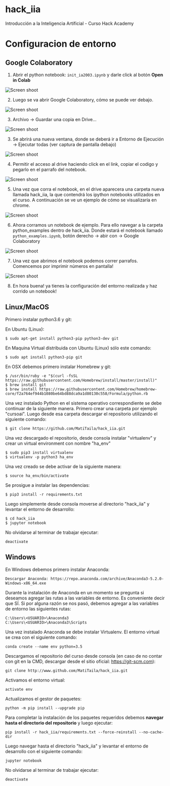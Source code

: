 # hack_iia
Introducción a la Inteligencia Artificial - Curso Hack Academy

# Configuracion de entorno

## Google Colaboratory

1) Abrir el python notebook: ```init_ia2003.ipynb``` y darle click al botón **Open in Colab**

![Screen shoot](images/Screenshot_init.png)

2) Luego se va abrir Google Colaboratory, cómo se puede ver debajo.

![Screen shoot](images/Screenshot_colab.png)

3) Archivo -> Guardar una copia en Drive...

![Screen shoot](images/Screenshot_ipynb_copy.png)

3) Se abrirá una nueva ventana, donde se deberá ir a Entorno de Ejecución -> Ejecutar todas (ver captura de pantalla debajo)

![Screen shoot](images/Screenshot_run.png) 

4) Permitir el acceso al drive haciendo click en el link, copiar el codigo y pegarlo en el parrafo del notebook.

![Screen shoot](images/Screenshot_link.png)  

5) Una vez que corra el notebook, en el drive aparecera una carpeta nueva llamada hack_iia, la que contendrá los ipython notebooks utilizados en el curso. A continuación se ve un ejemplo de cómo se visualizaría en chrome.

![Screen shoot](images/Screenshot_drive.png)  

6) Ahora corramos un notebook de ejemplo. Para ello navegar a la carpeta python_examples dentro de hack_iia. Donde estará el notebook llamado ```python_examples.ipynb```, botón derecho -> abir con -> Google Colaboratory

![Screen shoot](images/Screenshot_example_run.png)   

7) Una vez que abrimos el notebook podemos correr parrafos. Comencemos por imprimir números en pantalla!

![Screen shoot](images/Screenshot_run_python_examples.png)   

8) En hora buena! ya tienes la configuración del entorno realizada y haz corrido un notebook!




## Linux/MacOS

Primero instalar python3.6 y git:

En Ubuntu (Linux):
```
$ sudo apt-get install python3-pip python3-dev git
```

En Maquina Virtual distribuida con Ubuntu (Linux) sólo este comando:
```
$ sudo apt install python3-pip git
```

En OSX debemos primero instalar Homebrew y git:
```
$ /usr/bin/ruby -e "$(curl -fsSL https://raw.githubusercontent.com/Homebrew/install/master/install)"
$ brew install git
$ brew install https://raw.githubusercontent.com/Homebrew/homebrew-core/f2a764ef944b1080be64bd88dca9a1d80130c558/Formula/python.rb
```

Una vez instalado Python en el sistema operativo correspondiente se debe continuar de la siguiente manera. Primero crear una carpeta por ejemplo "cursoai". Luego desde esa carpeta descargar el repositorio utilizando el siguiente comando:
```
$ git clone https://github.com/MatiTaila/hack_iia.git

```

Una vez descargado el repositorio, desde consola instalar "virtualenv" y crear un virtual environment con nombre "ha_env"

```
$ sudo pip3 install virtualenv
$ virtualenv -p python3 ha_env
```

Una vez creado se debe activar de la siguiente manera:

```
$ source ha_env/bin/activate
```
Se prosigue a instalar las dependencias:
```
$ pip3 install -r requirements.txt
```

Luego simplemente desde consola moverse al directorio "hack_iia" y levantar el entorno de desarrollo:
```
$ cd hack_iia
$ jupyter notebook
```
No olvidarse al terminar de trabajar ejecutar:
```
deactivate
```

## Windows

En Windows debemos primero instalar Anaconda:

```
Descargar Anaconda: https://repo.anaconda.com/archive/Anaconda3-5.2.0-Windows-x86_64.exe
```

Durante la instalación de Anaconda en un momento se pregunta si deseamos agregar las rutas a las variables de entorno. Es conveniente decir que SÍ. Si por alguna razón se nos pasó, debemos agregar a las variables de entorno las siguientes rutas:

```
C:\Users\<USUARIO>\Anaconda3
C:\Users\<USUARIO>\Anaconda3\Scripts
```

Una vez instalado Anaconda se debe instalar Virtualenv. El entorno virtual se crea con el siguiente comando:
```
conda create --name env python=3.5
```

Descargamos el repositorio del curso desde consola (en caso de no contar con git en la CMD, descargar desde el sitio oficial: https://git-scm.com):
```
git clone http://www.github.com/MatiTaila/hack_iia.git
```

Activamos el entorno virtual: 
```
activate env
```
Actualizamos el gestor de paquetes:
```
python -m pip install --upgrade pip
```
Para completar la instalación de los paquetes requeridos debemos **navegar hasta el directorio del repositorio** y luego ejecutar:
```
pip install -r hack_iia/requirements.txt --force-reinstall --no-cache-dir
```
Luego navegar hasta el directorio "hack_iia" y levantar el entorno de desarrollo con el siguiente comando:
```
jupyter notebook
```
No olvidarse al terminar de trabajar ejecutar:
```
deactivate
```

